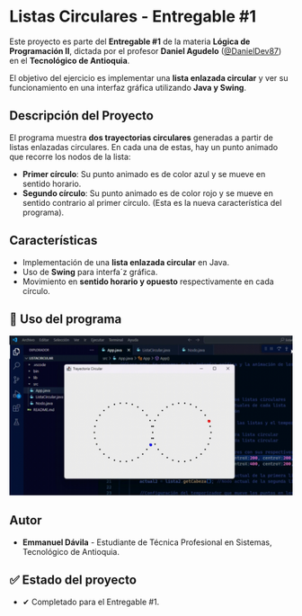 # Listas  Circulares - Entregable #1

Este proyecto es parte del **Entregable #1** de la materia **Lógica de Programación II**, dictada por el profesor **Daniel Agudelo** ([@DanielDev87](https://github.com/DanielDev87)) en el **Tecnológico de Antioquia**.

El objetivo del ejercicio es implementar una **lista enlazada circular** y ver su funcionamiento en una interfaz gráfica utilizando **Java y Swing**.

## Descripción del Proyecto

El programa muestra **dos trayectorias circulares** generadas a partir de listas enlazadas circulares. En cada una de estas, hay un punto animado que recorre los nodos de la lista:

- **Primer círculo**: Su punto animado es de color azul y se mueve en sentido horario.
- **Segundo círculo**: Su punto animado es de color rojo y se mueve en sentido contrario al primer círculo. (Esta es la nueva característica del programa).

## Características
- Implementación de una **lista enlazada circular** en Java.
- Uso de **Swing** para interfa´z gráfica.
- Movimiento en **sentido horario y opuesto** respectivamente en cada círculo.

## 📝 Uso del programa

![Demo del programa](media/gif.gif)

## Autor
- **Emmanuel Dávila** - Estudiante de Técnica Profesional en Sistemas, Tecnológico de Antioquia.

## ✅ Estado del proyecto

- ✔ Completado para el Entregable #1.
